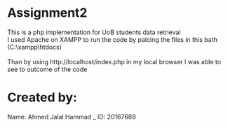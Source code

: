 # Assignment2
This is a php implementation for UoB students data retrieval
<br>I used Apache on XAMPP to run the code by palcing the files in this bath (C:\xampp\htdocs)<br/>
<br>Than by using http://localhost/index.php in my local browser I was able to see to outcome of the code<br/> 
# Created by:
Name: Ahmed Jalal Hammad _ ID: 20167689
